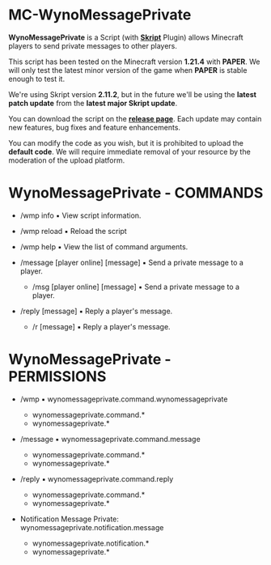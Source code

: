 # MC-WynoMessagePrivate
**WynoMessagePrivate** is a Script (with [**Skript**](https://github.com/SkriptLang/Skript) Plugin) allows Minecraft players to send private messages to other players.

This script has been tested on the Minecraft version **1.21.4** with **PAPER**. We will only test the latest minor version of the game when **PAPER** is stable enough to test it.

We're using Skript version **2.11.2**, but in the future we'll be using the **latest patch update** from the **latest major Skript update**.

You can download the script on the [**release page**](https://github.com/WynoriaStudios/MC-WynoMessagePrivate/releases). Each update may contain new features, bug fixes and feature enhancements.

You can modify the code as you wish, but it is prohibited to upload the **default code**. We will require immediate removal of your resource by the moderation of the upload platform.

# WynoMessagePrivate - COMMANDS
- /wmp info ▪ View script information.

- /wmp reload ▪ Reload the script

- /wmp help ▪ View the list of command arguments.

- /message [player online] [message] ▪ Send a private message to a player.

  - /msg [player online] [message] ▪ Send a private message to a player.

- /reply [message] ▪ Reply a player's message.

  - /r [message] ▪ Reply a player's message.
 
# WynoMessagePrivate - PERMISSIONS
- /wmp ▪ wynomessageprivate.command.wynomessageprivate
  - wynomessageprivate.command.*
  - wynomessageprivate.*

- /message ▪ wynomessageprivate.command.message
  - wynomessageprivate.command.*
  - wynomessageprivate.* 

- /reply ▪ wynomessageprivate.command.reply
  - wynomessageprivate.command.*
  - wynomessageprivate.*
 
- Notification Message Private: wynomessageprivate.notification.message
  - wynomessageprivate.notification.*
  - wynomessageprivate.*
